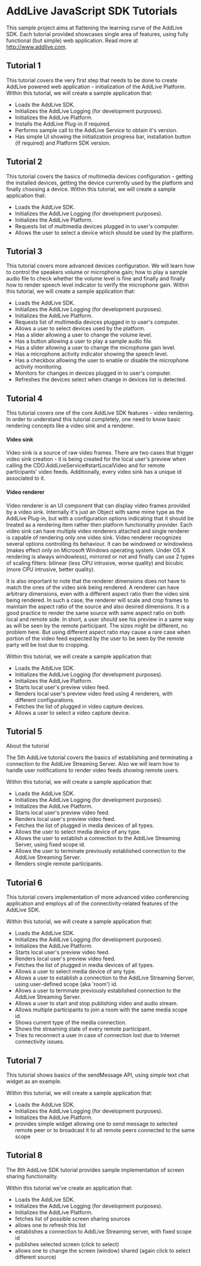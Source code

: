 AddLive JavaScript SDK Tutorials
================================


This sample project aims at flattening the learning curve of the AddLive SDK.
Each tutorial provided showcases single area of features, using fully functional
(but simple) web application. Read more at http://www.addlive.com.


Tutorial 1
----------

This tutorial covers the very first step that needs to be done to create AddLive
powered web application - initialization of the AddLive Platform. Within this
tutorial, we will create a sample application that:

- Loads the AddLive SDK.
- Initializes the AddLive Logging (for development purposes).
- Initializes the AddLive Platform.
- Installs the AddLive Plug-in if required.
- Performs sample call to the AddLive Service to obtain it's version.
- Has simple UI showing the initialization progress bar, installation button (if
required) and Platform SDK version.

Tutorial 2
----------

This tutorial covers the basics of multimedia devices configuration - getting the installed devices, getting the device currerntly used by the platform and finally choosing a device.
Within this tutorial, we will create a sample application that:

- Loads the AddLive SDK.
- Initializes the AddLive Logging (for development purposes).
- Initializes the AddLive Platform.
- Requests list of multimedia devices plugged in to user's computer.
- Allows the user to select a device which should be used by the platform.

Tutorial 3
----------

This tutorial covers more advanced devices configuration. We will learn how to control the speakers volume or microphone gain; how to play a sample audio file to check whether the volume level is fine and finally and finally how to render speech level indicator to verify the microphone gain.
Within this tutorial, we will create a sample application that:

- Loads the AddLive SDK.
- Initializes the AddLive Logging (for development purposes).
- Initializes the AddLive Platform.
- Requests list of multimedia devices plugged in to user's computer.
- Allows a user to select devices used by the platform.
- Has a slider allowing a user to change the volume level.
- Has a button allowing a user to play a sample audio file.
- Has a slider allowing a user to change the microphone gain level.
- Has a microphone activity indicator showing the speech level.
- Has a checkbox allowing the user to enable or disable the microphone activity monitoring.
- Monitors for changes in devices plugged in to user's computer.
- Refreshes the devices select when change in devices list is detected.

Tutorial 4
----------

This tutorial covers one of the core AddLive SDK features - video rendering. In
order to understand this tutorial completely, one need to know basic rendering
concepts like a video sink and a renderer.

#### Video sink

Video sink is a source of raw video frames. There are two cases that
trigger video sink creation - it is being created for the local user's preview
when calling the CDO.AddLiveService#startLocalVideo and for remote participants'
video feeds. Additionally, every video sink has a unique id associated to it.

#### Video renderer

Video renderer is an UI component that can display video frames provided
by a video sink. Internally it's just an Object with same mime type as the
AddLive Plug-in, but with a configuration options indicating that it should be
treated as a rendering item rather then platform functionality provider. Each
video sink can have multiple video renderers attached and single renderer is
capable of rendering only one video sink. Video renderer recognizes several
options controlling its behaviour. It can be windowed or windowless (makes
effect only on Microsoft Windows operating system. Under OS X rendering is
always windowless), mirrored or not and finally can use 2 types of scaling
filters: bilinear (less CPU intrusive, worse quality) and bicubic (more CPU
intrusive, better quality).

It is also important to note that the renderer dimensions does not have to match
the ones of the video sink being rendered. A renderer can have arbitrary
dimensions, even with a different aspect ratio then the video sink being
rendered. In such a case, the renderer will scale and crop frames to maintain
the aspect ratio of the source and also desired dimensions. It is a good
practice to render the same source with same aspect ratio on both local and
remote side. In short, a user should see his preview in a same way as will be
seen by the remote participant. The sizes might be different, no problem here.
But using different aspect ratio may cause a rare case when portion of the video
feed expected by the user to be seen by the remote party will be lost due to
cropping.

Within this tutorial, we will create a sample application that:

- Loads the AddLive SDK.
- Initializes the AddLive Logging (for development purposes).
- Initializes the AddLive Platform.
- Starts local user's preview video feed.
- Renders local user's preview video feed using 4 renderers, with different configurations.
- Fetches the list of plugged in video capture devices.
- Allows a user to select a video capture device.

Tutorial 5
----------

About the tutorial

The 5th AddLive tutorial covers the basics of establishing and terminating a
connection to the AddLive Streaming Server. Also we will learn how to handle
user notifications to render video feeds showing remote users.

Within this tutorial, we will create a sample application that:

- Loads the AddLive SDK.
- Initializes the AddLive Logging (for development purposes).
- Initializes the AddLive Platform.
- Starts local user's preview video feed.
- Renders local user's preview video feed.
- Fetches the list of plugged in media devices of all types.
- Allows the user to select media device of any type.
- Allows the user to establish a connection to the AddLive Streaming Server, using fixed scope id.
- Allows the user to terminate previously established connection to the AddLive Streaming Server.
- Renders single remote participants.

Tutorial 6
----------

This tutorial covers implementation of more advanced video conferencing
application and employs all of the connectivity-related features of the AddLive
SDK.

Within this tutorial, we will create a sample application that:

- Loads the AddLive SDK.
- Initializes the AddLive Logging (for development purposes).
- Initializes the AddLive Platform.
- Starts local user's preview video feed.
- Renders local user's preview video feed.
- Fetches the list of plugged in media devices of all types.
- Allows a user to select media device of any type.
- Allows a user to establish a connection to the AddLive Streaming Server, using user-defined scope (aka 'room') id.
- Allows a user to terminate previously established connection to the AddLive Streaming Server.
- Allows a user to start and stop publishing video and audio stream.
- Allows multiple participants to join a room with the same media scope id.
- Shows current type of the media connection.
- Shows the streaming state of every remote participant.
- Tries to reconnect a user in case of connection lost due to Internet connectivity issues.

Tutorial 7
----------

This tutorial shows basics of the sendMessage API, using simple text chat widget
as an example.

Within this tutorial, we will create a sample application that:

- Loads the AddLive SDK.
- Initializes the AddLive Logging (for development purposes).
- Initializes the AddLive Platform.
- provides simple widget allowing one to send message to selected remote peer
  or to broadcast it to all remote peers connected to the same scope

Tutorial 8
----------

The 8th AddLive SDK tutorial provides sample implementation of screen sharing
functionality.

Within this tutorial we've create an application that:

- Loads the AddLive SDK.
- Initializes the AddLive Logging (for development purposes).
- Initializes the AddLive Platform.
- fetches list of possible screen sharing sources
- allows one to refresh this list
- establishes a connection to AddLive Streaming server, with fixed scope id
- publishes selected screen (click to select)
- allows one to change the screen (window) shared (again click to select
  different source)